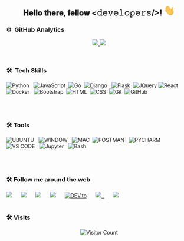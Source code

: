 <div align="center">
<h2> 𝐇𝐞𝐥𝐥𝐨 𝐭𝐡𝐞𝐫𝐞, 𝐟𝐞𝐥𝐥𝐨𝐰 <𝚍𝚎𝚟𝚎𝚕𝚘𝚙𝚎𝚛𝚜/>! <img src="https://github.com/ABSphreak/ABSphreak/blob/master/gifs/Hi.gif" width="30"></h2>
</div>
 
<!--
**bikashsaud/bikashsaud** is a ✨ _special_ ✨ repository because its `README.md` (this file) appears on your GitHub profile.

Here are some ideas to get you started:

- 🔭 I’m currently working on ...
- 🌱 I’m currently learning ...
- 👯 I’m looking to collaborate on ...
- 🤔 I’m looking for help with ...
- 💬 Ask me about ...
- 📫 How to reach me: ...
- 😄 Pronouns: ...
- ⚡ Fun fact: ...
-->

### ⚙️ &nbsp;GitHub Analytics

<p align="center">
<a href="https://github.com/bikashsaud">
  <img height="180em" src="https://github-readme-stats-eight-theta.vercel.app/api?username=bikashsaud&show_icons=true&theme=algolia&include_all_commits=true&count_private=true"/>
  <img height="180em" src="https://github-readme-stats-eight-theta.vercel.app/api/top-langs/?username=bikashsaud&layout=compact&langs_count=8&theme=algolia"/>
</a>
</p>

<br>



### 🛠 &nbsp;Tech Skills

![Python](https://img.shields.io/badge/-Python-05122A?style=flat&logo=Python&logoColor=FFA518)&nbsp;&nbsp;
![JavaScript](https://img.shields.io/badge/-JavaScript-05122A?style=flat&logo=javascript)&nbsp;
![Go](https://img.shields.io/badge/-Go-05122A?style=flat&logo=go)&nbsp;
![Django](https://img.shields.io/badge/-Django-05122A?style=flat&logo=django&logoColor=006400)&nbsp;&nbsp;
![Flask](https://img.shields.io/badge/-Flask-05122A?style=flat&logo=flask%2B%2B&logoColor=00599C)&nbsp;
![JQuery](https://img.shields.io/badge/-Jquery-05122A?style=flat&logo=JQuery&logoColor=006400)
![React](https://img.shields.io/badge/-React-05122A?style=flat&logo=react&logoColor=A8B9CC)&nbsp;&nbsp;
![Docker](https://img.shields.io/badge/-docker-05122A?style=flat&logo=docker&logoColor=A8B9CC) &nbsp;
![Bootstrap](https://img.shields.io/badge/-Bootstrap-05122A?style=flat&logo=bootstrap&logoColor=563D7C)&nbsp;
![HTML](https://img.shields.io/badge/-HTML-05122A?style=flat&logo=HTML5)&nbsp;
![CSS](https://img.shields.io/badge/-CSS-05122A?style=flat&logo=CSS3&logoColor=1572B6)&nbsp;
![Git](https://img.shields.io/badge/-Git-05122A?style=flat&logo=git)&nbsp;
![GitHub](https://img.shields.io/badge/-GitHub-05122A?style=flat&logo=github)&nbsp;


<br>
<br>

 ###  🛠 Tools


![UBUNTU](https://img.shields.io/badge/UBUNTU-05122A?style=flat&logo=ubuntu&logoColor=white)&nbsp;&nbsp;
![WINDOW](https://img.shields.io/badge/WINDOW-05122A?style=flat&logo=windows&logoColor=white)&nbsp;&nbsp;
![MAC](https://img.shields.io/badge/MACOS-05122A?style=flat&logo=apple&logoColor=white)&nbsp;
![POSTMAN](https://img.shields.io/badge/-POSTMAN-05122A?style=flat&logo=postman&logoColor=white)&nbsp;&nbsp;
![PYCHARM](https://img.shields.io/badge/PYCHARM-05122A?&style=flat&logo=PyCharm&logoColor=white)&nbsp;&nbsp;
![VS CODE](https://img.shields.io/badge/-VS%20CODE-05122A?style=flat&logo=visual-studio-code&logoColor=white)&nbsp;&nbsp;
![Jupyter](https://img.shields.io/badge/JUPYTER-05122A?style=flat&logo=jupyter&logoColor=white)&nbsp;&nbsp;
![Bash](https://img.shields.io/badge/BASH-05122A?style=flat&logo=gnu-bash&logoColor=white)&nbsp;&nbsp;

 <br>
<br>

 ### 🛠 Follow me around the web
  
  
 <div align="center1">
    <a href="https://github.com/bikashsaud"><img src="https://img.shields.io/badge/-github-black?style=for-the-badge&logo=github&logoColor=white" target="_blank"></a>   &nbsp;&nbsp;&nbsp;&nbsp;
    <a href="https://www.linkedin.com/in/bikash-saud-143ab3155/" target="_blank"><img src="https://img.shields.io/badge/-LinkedIn-%230077B5?style=for-the-badge&logo=linkedin&logoColor=white" target="_blank"></a>  &nbsp;&nbsp;&nbsp;&nbsp;    <a href="https://gitlab.com/bikashsaud" target="_blank"><img src="https://img.shields.io/badge/-Gitlab-073b4c?style=for-the-badge&logo=gitlab&logoColor=white" target="_blank"></a>  &nbsp;&nbsp;&nbsp;&nbsp;  <a href="https://stackoverflow.com/users/9431952/bikashsaud" target="_blank"><img src="https://img.shields.io/badge/-Stack%20Overflow-CA4245?style=for-the-badge&logo=stackoverflow&logoColor=fff" target="_blank"></a>  &nbsp;&nbsp;&nbsp;&nbsp; <a href="https://dev.to/bikashsaud" target="_blank"><img src="https://img.shields.io/badge/-DEV-black?style=for-the-badge&logo=dev.to&logoColor=fff" alt="DEV.to"  target="_blank"></a>  &nbsp;&nbsp;&nbsp;&nbsp;
 <a href="https://www.quora.com/profile/Bikash-Saud-1"><img src="https://img.shields.io/badge/-QUORA-b92b27?style=for-the-badge&logo=quora&logoColor=fff"> &nbsp;</a> &nbsp;&nbsp;&nbsp;&nbsp; <a href="mailto:saudbikash514@gmail.com"><img src="https://img.shields.io/badge/-Gmail-FC361C?style=for-the-badge&logo=gmail&logoColor=white" target="_blank"></a>
</div>
<br>

 ### 🛠 Visits
<div align="center">
 
![Visitor Count](https://profile-counter.glitch.me/bikashsaud/count.svg)
 </div>
